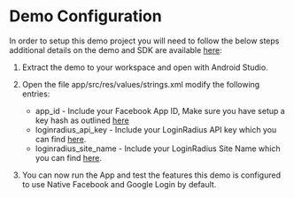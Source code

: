 # Demo Configuration

In order to setup this demo project you will need to follow the below steps additional details on the demo and SDK are available [here](http://apidocs.loginradius.com/docs/android):

1. Extract the demo to your workspace and open with Android Studio. 

2. Open the file app/src/res/values/strings.xml modify the following entries:
	- app\_id - Include your Facebook App ID, Make sure you have setup a key hash as outlined [here](http://apidocs.loginradius.com/docs/android)
	- loginradius\_api\_key - Include your LoginRadius API key which you can find [here](http://apidocs.loginradius.com/docs/get-api-key-and-secret).
	- loginradius\_site\_name - Include your LoginRadius Site Name which you can find [here](http://support.loginradius.com/hc/en-us/articles/204614109-How-do-I-get-my-LoginRadius-Site-Name-).
	 

3. You can now run the App and test the features this demo is configured to use Native Facebook and Google Login by default. 
